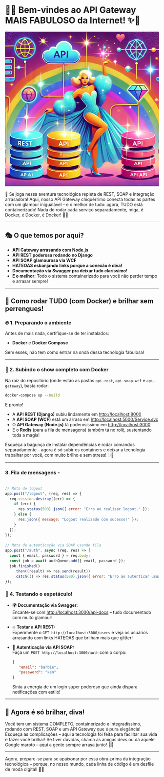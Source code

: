 # 🌈✨ Bem-vindes ao API Gateway MAIS FABULOSO da Internet! ✨🌈

![diva](diva.webp)

💖 Se joga nessa aventura tecnológica repleta de REST, SOAP e integração arrasadora! Aqui, nosso API Gateway chiquérrimo conecta todas as partes com um glamour inigualável – e o melhor de tudo: agora, TUDO está containerizado! Nada de rodar cada serviço separadamente, miga, é Docker, é Docker, é Docker! 💃🎉

---

## 🎭 O que temos por aqui?

- **API Gateway arrasando com Node.js**
- **API REST poderosa rodando no Django**
- **API SOAP glamourosa via WCF**
- **HATEOAS esbanjando links porque a conexão é diva!**
- **Documentação via Swagger pra deixar tudo claríssimo!**
- **E o melhor:** Todo o sistema containerizado para você não perder tempo e arrasar sempre!

---

## 🎀 Como rodar TUDO (com Docker) e brilhar sem perrengues!

### 🔥 1. Preparando o ambiente
Antes de mais nada, certifique-se de ter instalados:
- **Docker** e **Docker Compose**

Sem esses, não tem como entrar na onda dessa tecnologia fabulosa!

---

### 🚀 2. Subindo o show completo com Docker
Na raiz do repositório (onde estão as pastas `api-rest`, `api-soap-wcf` e `api-gateway`), basta rodar:

```sh
docker-compose up --build
```

E pronto!  
- A **API REST (Django)** subiu lindamente em [http://localhost:8000](http://localhost:8000)
- A **API SOAP (WCF)** está um arraso em [http://localhost:5000/Service.svc](http://localhost:5000/Service.svc)
- O **API Gateway (Node.js)** tá poderosíssimo em [http://localhost:3000](http://localhost:3000)
- E o **Redis** (para a fila de mensagens) também tá no rolê, sustentando toda a magia!

Esqueça a bagunça de instalar dependências e rodar comandos separadamente – agora é só subir os containers e deixar a tecnologia trabalhar por você, com muito brilho e sem stress! ✨💖

---

### 3. Fila de mensagens *-*

```js

// Rota de logout
app.post("/logout", (req, res) => {
  req.session.destroy((err) => {
    if (err) {
      res.status(500).json({ error: "Erro ao realizar logout." });
    } else {
      res.json({ message: "Logout realizado com sucesso!" });
    }
  });
});

// Rota de autenticação via SOAP usando fila
app.post("/auth", async (req, res) => {
  const { email, password } = req.body;
  const job = await authQueue.add({ email, password });
  job.finished()
    .then((result) => res.send(result))
    .catch(() => res.status(500).json({ error: "Erro ao autenticar usuário" }));
});

```

### 💅 4. Testando o espetáculo!

- 🌍 **Documentação via Swagger:**  
  Encante-se com [http://localhost:3000/api-docs](http://localhost:3000/api-docs) – tudo documentado com muito glamour!

- 🔥 **Testar a API REST:**  
  Experimente o `GET http://localhost:3000/users` e veja os usuários arrasando com links HATEOAS que brilham mais que glitter!

- 💖 **Autenticação via API SOAP:**  
  Faça um `POST http://localhost:3000/auth` com o corpo:
   ```json
   {
      "email": "barbie",
      "password": "ken"
   }
   ```
  Sinta a energia de um login super poderoso que ainda dispara notificações com estilo!

---

## 🎉 Agora é só brilhar, diva!

Você tem um sistema COMPLETO, containerizado e integradíssimo, rodando com REST, SOAP e um API Gateway que é pura elegância! Esqueça as complicações – aqui a tecnologia foi feita para facilitar sua vida e fazer você brilhar! Se tiver dúvidas, chama as amigas devs ou dá aquele Google maroto – aqui a gente sempre arrasa junto! 🚀💖

---

Agora, prepare-se para se apaixonar por essa obra-prima da integração tecnológica – porque, no nosso mundo, cada linha de código é um desfile de moda digital! 🌈✨